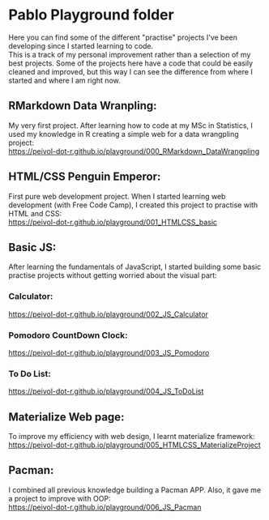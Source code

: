 # Pablo Playground folder  
Here you can find some of the different "practise" projects I've been developing since I started learning to code.  
This is a track of my personal improvement rather than a selection of my best projects. Some of the projects here have a code that could be easily cleaned and improved, but this way I can see the difference from where I started and where I am right now.  
   
## RMarkdown Data Wranpling:      
My very first project. After learning how to code at my MSc in Statistics, I used my knowledge in R creating a simple web for a data wrangpling project:  
https://peivol-dot-r.github.io/playground/000_RMarkdown_DataWrangpling  

## HTML/CSS Penguin Emperor:      
First pure web development project. When I started learning web development (with Free Code Camp), I created this project to practise with HTML and CSS:  
https://peivol-dot-r.github.io/playground/001_HTMLCSS_basic   
  
## Basic JS:  
After learning the fundamentals of JavaScript, I started building some basic practise projects without getting worried about the visual part:   
### Calculator:    
https://peivol-dot-r.github.io/playground/002_JS_Calculator    
### Pomodoro CountDown Clock:    
https://peivol-dot-r.github.io/playground/003_JS_Pomodoro   
### To Do List:     
https://peivol-dot-r.github.io/playground/004_JS_ToDoList    

## Materialize Web page:   
To improve my efficiency with web design, I learnt materialize framework:   
https://peivol-dot-r.github.io/playground/005_HTMLCSS_MaterializeProject    

## Pacman:   
I combined all previous knowledge building a Pacman APP. Also, it gave me a project to improve with OOP:    
https://peivol-dot-r.github.io/playground/006_JS_Pacman     
